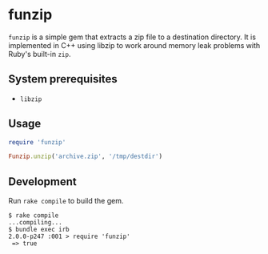# funzip

`funzip` is a simple gem that extracts a zip file to a destination
directory. It is implemented in C++ using libzip to work around memory
leak problems with Ruby's built-in `zip`.

## System prerequisites

- `libzip`

## Usage

```ruby
require 'funzip'

Funzip.unzip('archive.zip', '/tmp/destdir')
```


## Development

Run `rake compile` to build the gem.

```
$ rake compile
...compiling...
$ bundle exec irb
2.0.0-p247 :001 > require 'funzip'
 => true
 ```
